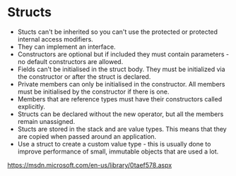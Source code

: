 # Structs

- Stucts can't be inherited so you can't use the protected or protected internal access modifiers. 
- They can implement an interface.
- Constructors are optional but if included they must contain parameters - no default constructors are allowed.
- Fields can't be initialised in the struct body. They must be initialized via the constructor or after the struct is declared.
- Private members can only be initialised in the constructor. All members must be initialised by the constructor if there is one.
- Members that are reference types must have their constructors called explicitly.
- Structs can be declared without the new operator, but all the members remain unassigned.
- Stucts are stored in the stack and are value types. This means that they are copied when passed around an application.
- Use a struct to create a custom value type - this is usually done to improve performance of small, immutable objects that are used a lot.

https://msdn.microsoft.com/en-us/library/0taef578.aspx
<!--stackedit_data:
eyJoaXN0b3J5IjpbMjAwNDQ1MzIwOCwtMTIwODE0NDA3NV19
-->